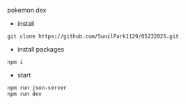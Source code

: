 pokemon dex

- install<br/>
```
git clone https://github.com/SunilPark1129/05232025.git
```

- install packages<br/>
```
npm i
```

- start<br/>
```
npm run json-server
npm run dev
```
